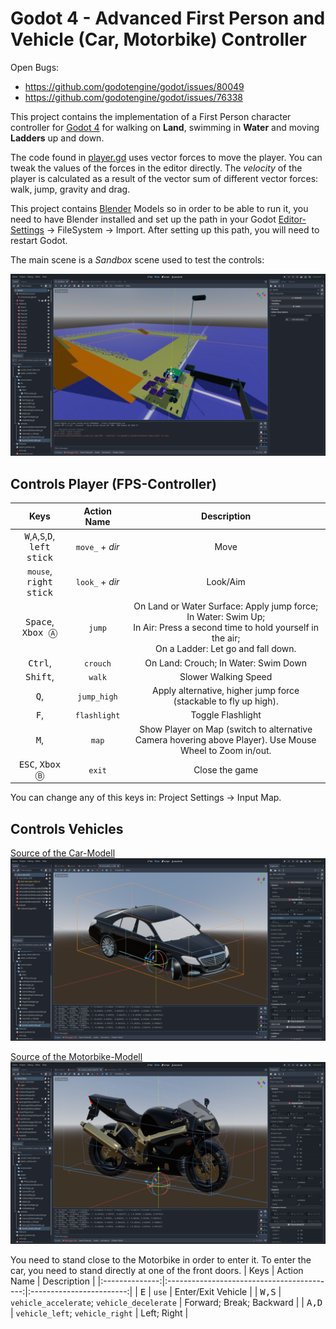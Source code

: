 # Godot 4 - Advanced First Person and Vehicle (Car, Motorbike) Controller

Open Bugs:
  - https://github.com/godotengine/godot/issues/80049
  - https://github.com/godotengine/godot/issues/76338

This project contains the implementation of a First Person character controller for [Godot 4](https://godotengine.org/) for walking on <b>Land</b>, swimming in <b>Water</b> and moving <b>Ladders</b> up and down.

The code found in [player.gd](Player/player.gd) uses vector forces to move the player. You can tweak the values of the forces in the editor directly. The _velocity_ of the player is calculated as a result of the vector sum of different vector forces: walk, jump, gravity and drag.

This project contains [Blender](https://www.blender.org/) Models so in order to be able to run it, you need to have Blender installed and set up the path in your Godot [Editor-Settings](https://www.reddit.com/r/godot/comments/11iry2w/i_dont_see_many_or_any_people_talking_about_this/) -> FileSystem -> Import. After setting up this path, you will need to restart Godot.

The main scene is a _Sandbox_ scene used to test the controls:

![EditorView](assets/screenshots/screen_sandbox.png)

## Controls Player (FPS-Controller)
| Keys | Action Name | Description |
|:------:|:-------------:|:-------------:|
| <kbd>W</kbd>,<kbd>A</kbd>,<kbd>S</kbd>,<kbd>D</kbd>, <kbd>left stick</kbd> | `move_` + _dir_ | Move |
| `mouse`, <kbd>right stick</kbd> | `look_` + _dir_ | Look/Aim |
| <kbd>Space</kbd>, <kbd>Xbox Ⓐ</kbd> | `jump` | On Land or Water Surface: Apply jump force;<br> In Water: Swim Up;<br> In Air: Press a second time to hold yourself in the air;<br> On a Ladder: Let go and fall down.|
| <kbd>Ctrl</kbd>, <kbd></kbd> | `crouch` | On Land: Crouch; In Water: Swim Down |
| <kbd>Shift</kbd>, <kbd></kbd> | `walk` | Slower Walking Speed |
| <kbd>Q</kbd>, <kbd></kbd> | `jump_high` | Apply alternative, higher jump force (stackable to fly up high). |
| <kbd>F</kbd>, <kbd></kbd> | `flashlight` | Toggle Flashlight |
| <kbd>M</kbd>, <kbd></kbd> | `map` | Show Player on Map (switch to alternative Camera hovering above Player). Use Mouse Wheel to Zoom in/out. |
| <kbd>ESC</kbd>, <kbd>Xbox Ⓑ</kbd> | `exit` | Close the game |

You can change any of this keys in: Project Settings → Input Map.

## Controls Vehicles
[Source of the Car-Modell](https://www.b3dassets.com/2021/05/29/cars-3d-model-library/)
![EditorView](assets/screenshots/screen_mercedes_s500.png)

[Source of the Motorbike-Modell](https://www.b3dassets.com/2022/09/03/blender-motorcycle-3d-model-library/)
![EditorView](assets/screenshots/screen_suzuki_streetbike.png)

You need to stand close to the Motorbike in order to enter it. To enter the car, you need to stand directly at one of the front doors.
| Keys           | Action Name                                | Description              |
|:--------------:|:------------------------------------------:|:------------------------:|
| <kbd>E</kbd>   | `use`                                      | Enter/Exit Vehicle       |
| <kbd>W,S</kbd> | `vehicle_accelerate`; `vehicle_decelerate` | Forward; Break; Backward |
| <kbd>A,D</kbd> | `vehicle_left`; `vehicle_right`            | Left; Right              |

